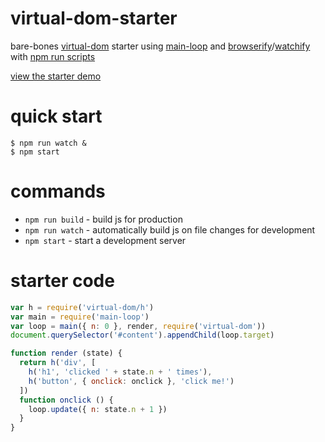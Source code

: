 # virtual-dom-starter

bare-bones [virtual-dom](https://npmjs.com/package/virtual-dom) starter
using [main-loop](https://npmjs.com/package/main-loop)
and [browserify](http://browserify.org)/[watchify](https://npmjs.com/package/watchify)
with [npm run scripts](substack.net/task_automation_with_npm_run)

[view the starter demo](http://substack.neocities.org/virtual_dom_starter.html)

# quick start

```
$ npm run watch &
$ npm start
```

# commands

* `npm run build` - build js for production
* `npm run watch` - automatically build js on file changes for development
* `npm start` - start a development server

# starter code

``` js
var h = require('virtual-dom/h')
var main = require('main-loop')
var loop = main({ n: 0 }, render, require('virtual-dom'))
document.querySelector('#content').appendChild(loop.target)

function render (state) {
  return h('div', [
    h('h1', 'clicked ' + state.n + ' times'),
    h('button', { onclick: onclick }, 'click me!')
  ])
  function onclick () {
    loop.update({ n: state.n + 1 })
  }
}
```
